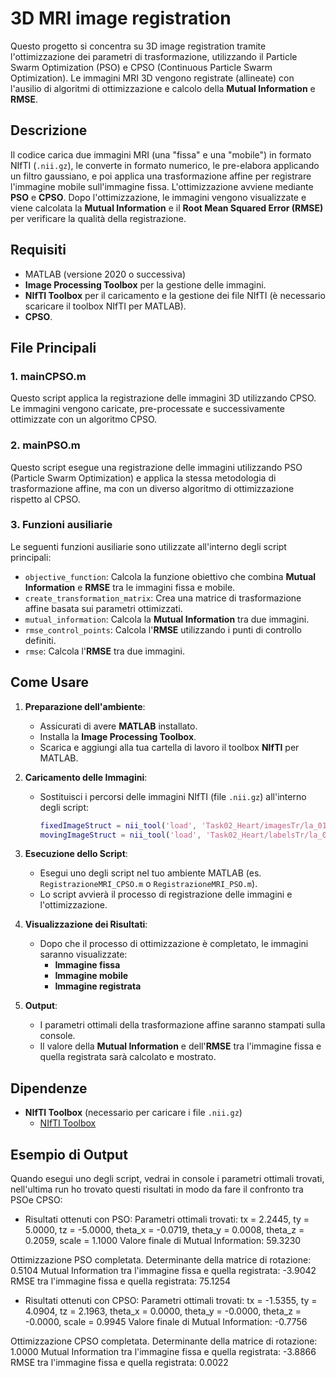 # 3D MRI image registration

Questo progetto si concentra su 3D image registration tramite l'ottimizzazione dei parametri di trasformazione, utilizzando il Particle Swarm Optimization (PSO) e CPSO (Continuous Particle Swarm Optimization). Le immagini MRI 3D vengono registrate (allineate) con l'ausilio di algoritmi di ottimizzazione e calcolo della **Mutual Information** e **RMSE**.

## Descrizione

Il codice carica due immagini MRI (una "fissa" e una "mobile") in formato NIfTI (`.nii.gz`), le converte in formato numerico, le pre-elabora applicando un filtro gaussiano, e poi applica una trasformazione affine per registrare l'immagine mobile sull'immagine fissa. L'ottimizzazione avviene mediante **PSO** e **CPSO**. Dopo l'ottimizzazione, le immagini vengono visualizzate e viene calcolata la **Mutual Information** e il **Root Mean Squared Error (RMSE)** per verificare la qualità della registrazione.

## Requisiti

- MATLAB (versione 2020 o successiva)
- **Image Processing Toolbox** per la gestione delle immagini.
- **NIfTI Toolbox** per il caricamento e la gestione dei file NIfTI (è necessario scaricare il toolbox NIfTI per MATLAB).
- **CPSO**.

## File Principali

### 1. **mainCPSO.m**
Questo script applica la registrazione delle immagini 3D utilizzando CPSO. Le immagini vengono caricate, pre-processate e successivamente ottimizzate con un algoritmo CPSO.

### 2. **mainPSO.m**
Questo script esegue una registrazione delle immagini utilizzando PSO (Particle Swarm Optimization) e applica la stessa metodologia di trasformazione affine, ma con un diverso algoritmo di ottimizzazione rispetto al CPSO.

### 3. **Funzioni ausiliarie**
Le seguenti funzioni ausiliarie sono utilizzate all'interno degli script principali:

- `objective_function`: Calcola la funzione obiettivo che combina **Mutual Information** e **RMSE** tra le immagini fissa e mobile.
- `create_transformation_matrix`: Crea una matrice di trasformazione affine basata sui parametri ottimizzati.
- `mutual_information`: Calcola la **Mutual Information** tra due immagini.
- `rmse_control_points`: Calcola l'**RMSE** utilizzando i punti di controllo definiti.
- `rmse`: Calcola l'**RMSE** tra due immagini.

## Come Usare

1. **Preparazione dell'ambiente**:
   - Assicurati di avere **MATLAB** installato.
   - Installa la **Image Processing Toolbox**.
   - Scarica e aggiungi alla tua cartella di lavoro il toolbox **NIfTI** per MATLAB.
   
2. **Caricamento delle Immagini**:
   - Sostituisci i percorsi delle immagini NIfTI (file `.nii.gz`) all'interno degli script:
     ```matlab
     fixedImageStruct = nii_tool('load', 'Task02_Heart/imagesTr/la_019.nii.gz');
     movingImageStruct = nii_tool('load', 'Task02_Heart/labelsTr/la_019.nii.gz');
     ```

3. **Esecuzione dello Script**:
   - Esegui uno degli script nel tuo ambiente MATLAB (es. `RegistrazioneMRI_CPSO.m` o `RegistrazioneMRI_PSO.m`).
   - Lo script avvierà il processo di registrazione delle immagini e l'ottimizzazione.
   
4. **Visualizzazione dei Risultati**:
   - Dopo che il processo di ottimizzazione è completato, le immagini saranno visualizzate:
     - **Immagine fissa**
     - **Immagine mobile**
     - **Immagine registrata**

5. **Output**:
   - I parametri ottimali della trasformazione affine saranno stampati sulla console.
   - Il valore della **Mutual Information** e dell'**RMSE** tra l'immagine fissa e quella registrata sarà calcolato e mostrato.

## Dipendenze

- **NIfTI Toolbox** (necessario per caricare i file `.nii.gz`)
  - [NIfTI Toolbox](https://www.mathworks.com/matlabcentral/fileexchange/2887-nifti-toolbox)

## Esempio di Output

Quando esegui uno degli script, vedrai in console i parametri ottimali trovati, nell'ultima run ho trovato questi risultati in modo da fare il confronto tra PSOe CPSO:
- Risultati ottenuti con PSO:
Parametri ottimali trovati:
tx = 2.2445, ty = 5.0000, tz = -5.0000, theta_x = -0.0719, theta_y = 0.0008, theta_z = 0.2059, scale = 1.1000
Valore finale di Mutual Information: 59.3230

Ottimizzazione PSO completata.
Determinante della matrice di rotazione: 0.5104
Mutual Information tra l'immagine fissa e quella registrata: -3.9042
RMSE tra l'immagine fissa e quella registrata: 75.1254

- Risultati ottenuti con CPSO:
Parametri ottimali trovati:
tx = -1.5355, ty = 4.0904, tz = 2.1963, theta_x = 0.0000, theta_y = -0.0000, theta_z = -0.0000, scale = 0.9945
Valore finale di Mutual Information: -0.7756

Ottimizzazione CPSO completata.
Determinante della matrice di rotazione: 1.0000
Mutual Information tra l'immagine fissa e quella registrata: -3.8866
RMSE tra l'immagine fissa e quella registrata: 0.0022


